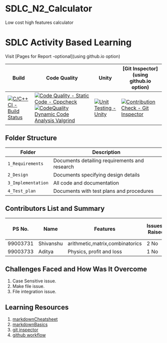 # SDLC_N2_Calculator
 Low cost high features calculator
# SDLC Activity Based Learning

Visit [Pages for Report -optional](using github.io option)

Build | Code Quality | Unity | [Git Inspector](using github.io option)|
------|----------|-------|--------------------------------------------|
[![C/C++ CI - Build Status](https://github.com/99003733/SDLC_N2_Calculator/actions/workflows/c-cpp.yml/badge.svg)](https://github.com/99003733/SDLC_N2_Calculator/actions/workflows/c-cpp.yml) | [![Code Quality - Static Code - Cppcheck](https://github.com/99003733/SDLC_N2_Calculator/actions/workflows/cppcheck.yml/badge.svg)](https://github.com/99003733/SDLC_N2_Calculator/actions/workflows/cppcheck.yml)[![CodeQuality Dynamic Code Analysis Valgrind](https://github.com/99003733/SDLC_N2_Calculator/actions/workflows/CodeQuality_Dynamic.yml/badge.svg)](https://github.com/99003733/SDLC_N2_Calculator/actions/workflows/CodeQuality_Dynamic.yml) | [![Unit Testing - Unity](https://github.com/99003733/SDLC_N2_Calculator/actions/workflows/unity.yml/badge.svg)](https://github.com/99003733/SDLC_N2_Calculator/actions/workflows/unity.yml)| [![Contribution Check - Git Inspector](https://github.com/99003733/SDLC_N2_Calculator/actions/workflows/gitinspector.yml/badge.svg)](https://github.com/99003733/SDLC_N2_Calculator/actions/workflows/gitinspector.yml) | 

## Folder Structure
Folder             | Description
-------------------| -----------------------------------------
`1_Requirements`   | Documents detailing requirements and research
`2_Design`         | Documents specifying design details
`3_Implementation` | All code and documentation
`4_Test_plan`      | Documents with test plans and procedures

## Contributors List and Summary

PS No. |  Name   |    Features    | Issuess Raised |Issues Resolved|No Test Cases|Test Case Pass
-------|---------|----------------|----------------|---------------|-------------|--------------
99003731 | Shivanshu  | arithmetic,matrix,combinatorics   | 2 No     | 1 No   |6 No   |6 No     
99003733 | Aditya | Physics, profit and loss | 1 No | 0 No | 15 No | 6 No 
 

## Challenges Faced and How Was It Overcome

1. Case Sensitive issue.
2. Make file issue.
3. File integration issue.


## Learning Resources
1. [markdownCheatsheet](https://github.com/adam-p/markdown-here/wiki/Markdown-Cheatsheet)
2. [markdownBasics](https://guides.github.com/features/mastering-markdown/)
3. [git inspector](https://github.com/ejwa/gitinspector.git)
4. [github workflow](https://docs.github.com/en/actions/learn-github-action)

